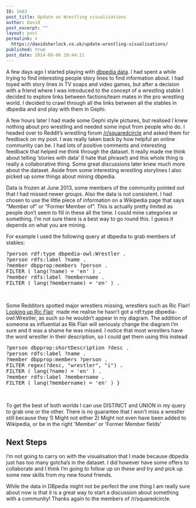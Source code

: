```yaml
---
ID: 1683
post_title: Update on Wrestling visualisations
author: David
post_excerpt: ""
layout: post
permalink: >
  https://davidsherlock.co.uk/update-wrestling-visualisations/
published: true
post_date: 2014-08-06 20:44:11
---
```

A few days ago I started playing with <a title="Exploring Wrestling Stables" href="http://davidsherlock.co.uk/exploring-wrestling-stables/">dbpedia data</a>. I had spent a while trying to find interesting people story lines to find information about. I had toyed with story lines in TV soaps and video games, but after a decision with a friend where I was introduced to the concept of a wrestling stable I decided to explore links between factions/team mates in the pro wrestling world. I decided to crawl through all the links between all the stables in dbpedia and and play with them in Gephi.

A few hours later I had made some Gephi style pictures, but realised I knew nothing about pro wrestling and needed some input from people who do. I headed over to Reddit’s wrestling forum <a href="http://reddit.com/r/squaredcircle">/r/squaredcircle</a> and asked them for feedback on my post. I was really taken back by how helpful an online community can be. I had lots of positive comments and interesting feedback that helped me think through the dataset. It really made me think about telling ‘stories with data’ (I hate that phrase!) and this whole thing is really a collaborative thing. Some great discussions later knew much more about the dataset. Aside from some interesting wrestling storylines I also picked up some things about mining dbpedia.

Data is frozen at June 2013, some members of the community pointed out that I had missed newer groups. Also the data is not consistent. I had chosen to use the little piece of information on a Wikipedia page that says “Member of” or “Former Member of”. This is actually pretty limited as people don’t seem to fill in these all the time. I could mine categories or something. I’m not sure there is a best way to go round this. I guess it depends on what you are mining.

For example I used the following query at dbpedia to grab members of stables:
<pre class="lang:default decode:true ">?person rdf:type dbpedia-owl:Wrestler .
?person rdfs:label ?name .
?member dbpprop:members ?person .
FILTER ( lang(?name) = 'en' ) .
?member rdfs:label ?membername .
FILTER ( lang(?membername) = 'en' ) .</pre>
&nbsp;

Some Redditors spotted major wrestlers missing, wrestlers such as Ric Flair! <a href="http://dbpedia.org/page/Ric_Flair">Looking up Ric Flair</a>  made me realise he hasn’t got a rdf:type dbpedia-owl:Wrestler, as such so he wouldn’t appear in my diagram. The addition of someone as influential as Rik Flair will seriously change the diagram I’m sure and it was a shame he was missed. I notice that most wrestlers have the word wrestler in their description, so I could get them using this instead
<pre class="lang:default decode:true ">?person dbpprop:shortDescription ?desc .
?person rdfs:label ?name .
?member dbpprop:members ?person .
FILTER regex(?desc, "wrestler", "i") .
FILTER ( lang(?name) = 'en' ) .
?member rdfs:label ?membername .
FILTER ( lang(?membername) = 'en' ) }</pre>
&nbsp;

To get the best of both worlds I can use DISTINCT and UNION in my query to grab one or the other. There is no guarantee that I won’t miss a wrestler still because they 1) Might not either 2) Might not even have been added to Wikipedia, or be in the right 'Member' or 'Former Member fields'
<h2>Next Steps</h2>
I’m not going to carry on with the visualisation that I made because dbpedia just has too many gotcha’s in the dataset. I did however have some offers to collaborate and I think I’m going to follow up on these and try and pick up some new skills from my new found friends.

While the data in DBpedia might not be perfect the one thing I am really sure about now is that it is a great way to start a discussion about something with a community! Thanks again to the members of /r/squaredcircle.